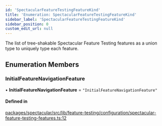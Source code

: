 ```yaml
---
id: 'SpectacularFeatureTestingFeatureKind'
title: 'Enumeration: SpectacularFeatureTestingFeatureKind'
sidebar_label: 'SpectacularFeatureTestingFeatureKind'
sidebar_position: 0
custom_edit_url: null
---
```


The list of tree-shakable Spectacular Feature Testing features as a union type
to uniquely type each feature.

## Enumeration Members

### InitialFeatureNavigationFeature

• **InitialFeatureNavigationFeature** = `"InitialFeatureNavigationFeature"`

#### Defined in

[packages/spectacular/src/lib/feature-testing/configuration/spectacular-feature-testing-features.ts:12](https://github.com/ngworker/ngworker/blob/b782ad5/packages/spectacular/src/lib/feature-testing/configuration/spectacular-feature-testing-features.ts#L12)
